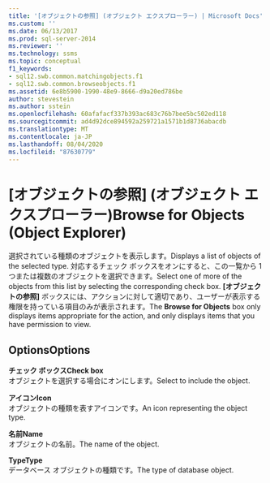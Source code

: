 ```yaml
---
title: '[オブジェクトの参照] (オブジェクト エクスプローラー) | Microsoft Docs'
ms.custom: ''
ms.date: 06/13/2017
ms.prod: sql-server-2014
ms.reviewer: ''
ms.technology: ssms
ms.topic: conceptual
f1_keywords:
- sql12.swb.common.matchingobjects.f1
- sql12.swb.common.browseobjects.f1
ms.assetid: 6e8b5900-1990-48e9-8666-d9a20ed786be
author: stevestein
ms.author: sstein
ms.openlocfilehash: 60afafacf337b393ac683c76b7bee5bc502ed118
ms.sourcegitcommit: ad4d92dce894592a259721a1571b1d8736abacdb
ms.translationtype: MT
ms.contentlocale: ja-JP
ms.lasthandoff: 08/04/2020
ms.locfileid: "87630779"
---
```

# <a name="browse-for-objects-object-explorer"></a><span data-ttu-id="3ccef-102">[オブジェクトの参照] (オブジェクト エクスプローラー)</span><span class="sxs-lookup"><span data-stu-id="3ccef-102">Browse for Objects (Object Explorer)</span></span>
  <span data-ttu-id="3ccef-103">選択されている種類のオブジェクトを表示します。</span><span class="sxs-lookup"><span data-stu-id="3ccef-103">Displays a list of objects of the selected type.</span></span> <span data-ttu-id="3ccef-104">対応するチェック ボックスをオンにすると、この一覧から 1 つまたは複数のオブジェクトを選択できます。</span><span class="sxs-lookup"><span data-stu-id="3ccef-104">Select one of more of the objects from this list by selecting the corresponding check box.</span></span> <span data-ttu-id="3ccef-105">**[オブジェクトの参照]** ボックスには、アクションに対して適切であり、ユーザーが表示する権限を持っている項目のみが表示されます。</span><span class="sxs-lookup"><span data-stu-id="3ccef-105">The **Browse for Objects** box only displays items appropriate for the action, and only displays items that you have permission to view.</span></span>  
  
## <a name="options"></a><span data-ttu-id="3ccef-106">Options</span><span class="sxs-lookup"><span data-stu-id="3ccef-106">Options</span></span>  
 <span data-ttu-id="3ccef-107">**チェック ボックス**</span><span class="sxs-lookup"><span data-stu-id="3ccef-107">**Check box**</span></span>  
 <span data-ttu-id="3ccef-108">オブジェクトを選択する場合にオンにします。</span><span class="sxs-lookup"><span data-stu-id="3ccef-108">Select to include the object.</span></span>  
  
 <span data-ttu-id="3ccef-109">**アイコン**</span><span class="sxs-lookup"><span data-stu-id="3ccef-109">**Icon**</span></span>  
 <span data-ttu-id="3ccef-110">オブジェクトの種類を表すアイコンです。</span><span class="sxs-lookup"><span data-stu-id="3ccef-110">An icon representing the object type.</span></span>  
  
 <span data-ttu-id="3ccef-111">**名前**</span><span class="sxs-lookup"><span data-stu-id="3ccef-111">**Name**</span></span>  
 <span data-ttu-id="3ccef-112">オブジェクトの名前。</span><span class="sxs-lookup"><span data-stu-id="3ccef-112">The name of the object.</span></span>  
  
 <span data-ttu-id="3ccef-113">**Type**</span><span class="sxs-lookup"><span data-stu-id="3ccef-113">**Type**</span></span>  
 <span data-ttu-id="3ccef-114">データベース オブジェクトの種類です。</span><span class="sxs-lookup"><span data-stu-id="3ccef-114">The type of database object.</span></span>  
  
  
